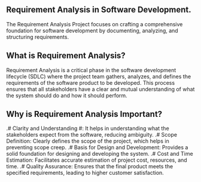## Requirement Analysis in Software Development.
The Requirement Analysis Project focuses on crafting a comprehensive foundation for software development by documenting, analyzing, and structuring requirements.

## What is Requirement Analysis?
Requirement Analysis is a critical phase in the software development lifecycle (SDLC) where the project team gathers, analyzes, and defines the requirements of the software product to be developed. This process ensures that all stakeholders have a clear and mutual understanding of what the system should do and how it should perform.

## Why is Requirement Analysis Important?
    
.# Clarity and Understanding #: It helps in understanding what the stakeholders expect from the software, reducing ambiguity.
.# Scope Definition: Clearly defines the scope of the project, which helps in preventing scope creep.
.# Basis for Design and Development: Provides a solid foundation for designing and developing the system.
.# Cost and Time Estimation: Facilitates accurate estimation of project cost, resources, and time.
.# Quality Assurance: Ensures that the final product meets the specified requirements, leading to higher customer satisfaction.